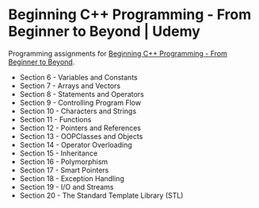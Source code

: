 # Beginning C++ Programming - From Beginner to Beyond | Udemy

Programming assignments for [Beginning C++ Programming - From Beginner to Beyond](https://www.udemy.com/beginning-c-plus-plus-programming/).

- Section 6 - Variables and Constants
- Section 7 - Arrays and Vectors
- Section 8 - Statements and Operators
- Section 9 - Controlling Program Flow
- Section 10 - Characters and Strings
- Section 11 - Functions
- Section 12 - Pointers and References
- Section 13 - OOPClasses and Objects
- Section 14 - Operator Overloading
- Section 15 - Inheritance
- Section 16 - Polymorphism
- Section 17 - Smart Pointers
- Section 18 - Exception Handling
- Section 19 - I/O and Streams
- Section 20 - The Standard Template Library (STL)
